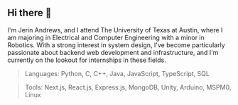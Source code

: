 ## Hi there 👋

I'm Jerin Andrews, and I attend The University of Texas at Austin, where I am majoring in Electrical and Computer Engineering with a minor in Robotics. With a strong interest in system design, I've become particularly passionate about backend web development and infrastructure, and I'm currently on the lookout for internships in these fields.

  > Languages: Python, C, C++, Java, JavaScript, TypeScript, SQL
  
  > Tools: Next.js, React.js, Express.js, MongoDB, Unity, Arduino, MSPM0, Linux
<!--
**jerin-t-andrews/jerin-t-andrews** is a ✨ _special_ ✨ repository because its `README.md` (this file) appears on your GitHub profile.

Here are some ideas to get you started:

- 🔭 I’m currently working on ...
- 🌱 I’m currently learning ...
- 👯 I’m looking to collaborate on ...
- 🤔 I’m looking for help with ...
- 💬 Ask me about ...
- 📫 How to reach me: ...
- 😄 Pronouns: ...
- ⚡ Fun fact: ...
-->
